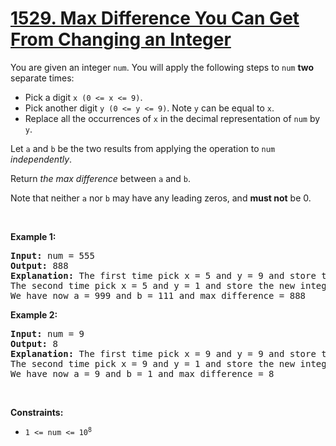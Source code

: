 # [1529. Max Difference You Can Get From Changing an Integer](https://leetcode.com/problems/max-difference-you-can-get-from-changing-an-integer/description/)
<p>You are given an integer <code>num</code>. You will apply the following steps to <code>num</code> <strong>two</strong> separate times:</p>

<ul>
	<li>Pick a digit <code>x (0 &lt;= x &lt;= 9)</code>.</li>
	<li>Pick another digit <code>y (0 &lt;= y &lt;= 9)</code>. Note <code>y</code> can be equal to <code>x</code>.</li>
	<li>Replace all the occurrences of <code>x</code> in the decimal representation of <code>num</code> by <code>y</code>.</li>
</ul>

<p>Let <code>a</code> and <code>b</code> be the two results from applying the operation to <code>num</code> <em>independently</em>.</p>

<p>Return <em>the max difference</em> between <code>a</code> and <code>b</code>.</p>

<p>Note that neither <code>a</code> nor <code>b</code> may have any leading zeros, and <strong>must not</strong> be 0.</p>

<p>&nbsp;</p>
<p><strong class="example">Example 1:</strong></p>

<pre>
<strong>Input:</strong> num = 555
<strong>Output:</strong> 888
<strong>Explanation:</strong> The first time pick x = 5 and y = 9 and store the new integer in a.
The second time pick x = 5 and y = 1 and store the new integer in b.
We have now a = 999 and b = 111 and max difference = 888
</pre>

<p><strong class="example">Example 2:</strong></p>

<pre>
<strong>Input:</strong> num = 9
<strong>Output:</strong> 8
<strong>Explanation:</strong> The first time pick x = 9 and y = 9 and store the new integer in a.
The second time pick x = 9 and y = 1 and store the new integer in b.
We have now a = 9 and b = 1 and max difference = 8
</pre>

<p>&nbsp;</p>
<p><strong>Constraints:</strong></p>

<ul>
	<li><code>1 &lt;= num &lt;= 10<sup>8</sup></code></li>
</ul>
